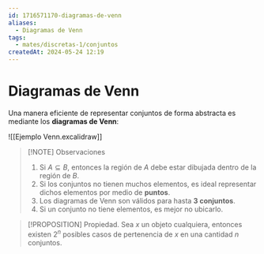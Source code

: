 ```yaml
---
id: 1716571170-diagramas-de-venn
aliases:
  - Diagramas de Venn
tags:
  - mates/discretas-1/conjuntos
createdAt: 2024-05-24 12:19
---
```


# Diagramas de Venn

Una manera eficiente de representar conjuntos de forma abstracta es mediante los **diagramas de Venn**:

![[Ejemplo Venn.excalidraw]]

> [!NOTE] Observaciones
> 1. Si $A \subseteq B$, entonces la región de $A$ debe estar dibujada dentro de la región de $B$.
> 2. Si los conjuntos no tienen muchos elementos, es ideal representar dichos elementos por medio de **puntos**.
> 3. Los diagramas de Venn son válidos para hasta **3 conjuntos**.
> 4. Si un conjunto no tiene elementos, es mejor no ubicarlo.

> [!PROPOSITION] Propiedad.
> Sea $x$ un objeto cualquiera, entonces existen $2^{n}$ posibles casos de pertenencia de $x$ en una cantidad $n$ conjuntos.
